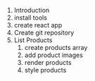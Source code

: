 1. Introduction
2. install tools
3. create react app
4. Create git repository
5. List Products
   1. create products array
   2. add product images
   3. render products
   4. style products
